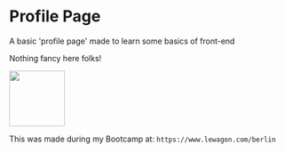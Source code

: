 <h1>Profile Page</h1>
<p>A basic 'profile page' made to learn some basics of front-end</p>
<p>Nothing fancy here folks!</p>

<img src="https://media3.giphy.com/media/U6Fxnc2jTlBh2GKCTU/giphy.gif?cid=790b7611eb4e3f44c1248f4fd4e10587afcaeeea7239b0b1&rid=giphy.gif" height="100" />

This was made during my Bootcamp at:
`https://www.lewagon.com/berlin`
